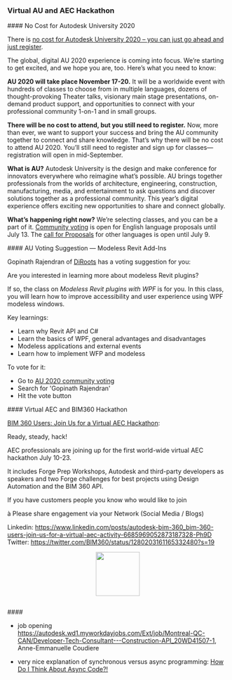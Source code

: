 <head>
<meta http-equiv="Content-Type" content="text/html; charset=utf-8">
<link rel="stylesheet" type="text/css" href="bc.css">
<script src="https://cdn.rawgit.com/google/code-prettify/master/loader/run_prettify.js" type="text/javascript"></script>
</head>

<!---

- [BIM 360 Users: Join Us for a Virtual AEC Hackathon](https://constructionblog.autodesk.com/aec-hackathon)
  Ready, set, hack! Attn: #AEC professionals - join us for a virtual Hackathon from July 10-26. Click the link to find out more.
First AEC Virtual Hackathon July 10 -23rd - Please share with your Network
Grace has written a great Construction Cloud Blog Article summarizing the Autodesk Engagements at the world wide virtual AEC Hackathon July 10-23rd.  We will have Forge Prep Workshops, Autodesk & 3rd Party Developers as Speakers and 2 Forge Challenges (Design Automation / BIM 360 API).
 
If you have customers people you know who would like to join  
 
à Please share engagement via your Network (Social Media / Blogs)
 
Linkedin: https://www.linkedin.com/posts/autodesk-bim-360_bim-360-users-join-us-for-a-virtual-aec-activity-6685969052873187328-Ph9D
Twitter: https://twitter.com/BIM360/status/1280203161165332480?s=19
 

- job opening
  https://autodesk.wd1.myworkdayjobs.com/Ext/job/Montreal-QC-CAN/Developer-Tech-Consultant---Construction-API_20WD41507-1, Anne-Emmanuelle Coudiere

- ‪No cost for Autodesk University 2020 - just register. ‬
  https://www.autodesk.com/autodesk-university/blog/Announcing-AU-2020-Dates-and-Pricing-2020

The global, digital AU 2020 experience is coming into focus. We’re starting to get excited, and we hope you are, too. Here’s what you need to know:

<b>AU 2020 will take place November 17-20.</b> It will be a worldwide event with hundreds of classes to choose from in multiple languages, dozens of thought-provoking Theater talks, visionary main stage presentations, on-demand product support, and opportunities to connect with your professional community 1-on-1 and in small groups. Mark your calendars.

<b>There will be no cost to attend, but you still need to register.</b> Now, more than ever, we want to support your success and bring the AU community together to connect and share knowledge. That’s why there will be no cost to attend AU 2020. You’ll still need to register and sign up for classes—registration will open in mid-September. Share the news with your colleagues and industry peers.

<b>What is AU?</b> Autodesk University is the design and make conference for innovators everywhere who reimagine what’s possible. AU brings together professionals from the worlds of architecture, engineering, construction, manufacturing, media, and entertainment to ask questions and discover solutions together as a professional community. And this year’s digital experience offers exciting new opportunities to share and connect globally.

<b>What’s happening right now?</b> We’re selecting classes, and you can be a part of it.
[Community voting](https://www.autodesk.com/autodesk-university/conference/call-for-proposals/voting) is open for English language proposals until July 13.
The [call for Proposals](https://www.autodesk.com/autodesk-university/conference/call-for-proposals) for other languages is open until July 9.  

- Gopinath Rajendran of [DiRoots](https://diroots.com) has a voting suggestion for you:

Are you interested to learn more about modeless #Revit plugins?

Yes! Great, this class is for you. In this class, you will learn how to improve accessibility and user experience using #WPF modeless windows.

Key learnings:

- Learn why Revit API and C#?
- Learn the basics of WPF, general advantages and disadvantages
- Modeless applications and external events
- Learn how to implement WFP and modeless

To vote for it, you just need to:

1 - go to [AU 2020 community voting](https://www.autodesk.com/autodesk-university/conference/call-for-proposals/voting)
2 - search for 'Gopinath Rajendran'
3 - hit the vote button

- very nice explanation of synchronous versus async programming:
  [How Do I Think About Async Code?!](https://devblogs.microsoft.com/visualstudio/how-do-i-think-about-async-code/)

twitter:

 in the #RevitAPI @AutodeskForge @AutodeskRevit #bim #DynamoBim #ForgeDevCon 

&ndash; 
...

linkedin:


#bim #DynamoBim #ForgeDevCon #Revit #API #IFC #SDK #AI #VisualStudio #Autodesk #AEC #adsk

the [Revit API discussion forum](http://forums.autodesk.com/t5/revit-api-forum/bd-p/160) thread

<center>
<img src="img/" alt="" title="" width="600"/>
<p style="font-size: 80%; font-style:italic"></p>
</center>

-->

### Virtual AU and AEC Hackathon

####<a name="2"></a> No Cost for Autodesk University 2020

There is [no cost for Autodesk University 2020 &ndash; you can just go ahead and just register](https://www.autodesk.com/autodesk-university/blog/Announcing-AU-2020-Dates-and-Pricing-2020).

The global, digital AU 2020 experience is coming into focus.
We’re starting to get excited, and we hope you are, too.
Here’s what you need to know:

<b>AU 2020 will take place November 17-20.</b>
It will be a worldwide event with hundreds of classes to choose from in multiple languages, dozens of thought-provoking Theater talks, visionary main stage presentations, on-demand product support, and opportunities to connect with your professional community 1-on-1 and in small groups.

<b>There will be no cost to attend, but you still need to register.</b>
Now, more than ever, we want to support your success and bring the AU community together to connect and share knowledge.
That’s why there will be no cost to attend AU 2020.
You’ll still need to register and sign up for classes—registration will open in mid-September.

<b>What is AU?</b> Autodesk University is the design and make conference for innovators everywhere who reimagine what’s possible.
AU brings together professionals from the worlds of architecture, engineering, construction, manufacturing, media, and entertainment to ask questions and discover solutions together as a professional community.
This year’s digital experience offers exciting new opportunities to share and connect globally.

<b>What’s happening right now?</b> We’re selecting classes, and you can be a part of it.
[Community voting](https://www.autodesk.com/autodesk-university/conference/call-for-proposals/voting) is open for English language proposals until July 13.
The [call for Proposals](https://www.autodesk.com/autodesk-university/conference/call-for-proposals) for other languages is open until July 9.  

####<a name="3"></a> AU Voting Suggestion &mdash; Modeless Revit Add-Ins

Gopinath Rajendran of [DiRoots](https://diroots.com) has a voting suggestion for you:

Are you interested in learning more about modeless Revit plugins?

If so, the class on *Modeless Revit plugins with WPF* is for you.
In this class, you will learn how to improve accessibility and user experience using WPF modeless windows.

Key learnings:

- Learn why Revit API and C#
- Learn the basics of WPF, general advantages and disadvantages
- Modeless applications and external events
- Learn how to implement WFP and modeless

To vote for it:

- Go to [AU 2020 community voting](https://www.autodesk.com/autodesk-university/conference/call-for-proposals/voting)
- Search for 'Gopinath Rajendran'
- Hit the vote button


####<a name="4"></a> Virtual AEC and BIM360 Hackathon

[BIM 360 Users: Join Us for a Virtual AEC Hackathon](https://constructionblog.autodesk.com/aec-hackathon):

Ready, steady, hack!

AEC professionals are joining up for the first world-wide virtual AEC hackathon July 10-23.

It includes Forge Prep Workshops, Autodesk and third-party developers as speakers and two Forge challenges for best projects using Design Automation and the BIM 360 API.
 
If you have customers people you know who would like to join  
 
à Please share engagement via your Network (Social Media / Blogs)
 
Linkedin: https://www.linkedin.com/posts/autodesk-bim-360_bim-360-users-join-us-for-a-virtual-aec-activity-6685969052873187328-Ph9D
Twitter: https://twitter.com/BIM360/status/1280203161165332480?s=19


<center>
<img src="img/.png" alt="" title="" width="100"/> <!-- 761 -->
</center>


<pre class="code">
</pre>


####<a name="3"></a> 


 

- job opening
  https://autodesk.wd1.myworkdayjobs.com/Ext/job/Montreal-QC-CAN/Developer-Tech-Consultant---Construction-API_20WD41507-1, Anne-Emmanuelle Coudiere


- very nice explanation of synchronous versus async programming:
  [How Do I Think About Async Code?!](https://devblogs.microsoft.com/visualstudio/how-do-i-think-about-async-code/)

